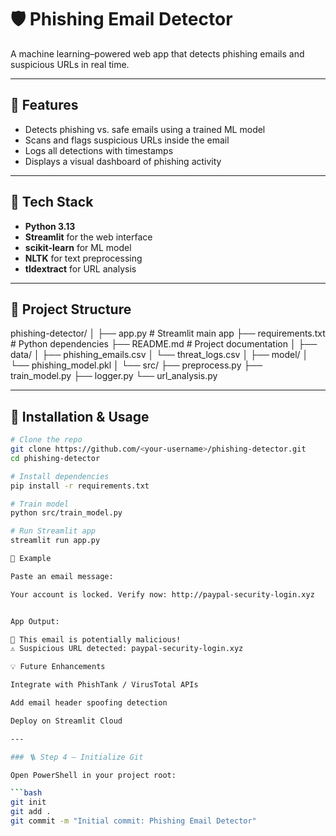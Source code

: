 # 🛡️ Phishing Email Detector

A machine learning–powered web app that detects phishing emails and suspicious URLs in real time.

---

## 🚀 Features
- Detects phishing vs. safe emails using a trained ML model  
- Scans and flags suspicious URLs inside the email  
- Logs all detections with timestamps  
- Displays a visual dashboard of phishing activity  

---

## 🧠 Tech Stack
- **Python 3.13**
- **Streamlit** for the web interface  
- **scikit-learn** for ML model  
- **NLTK** for text preprocessing  
- **tldextract** for URL analysis  

---

## 🧩 Project Structure
phishing-detector/
│
├── app.py # Streamlit main app
├── requirements.txt # Python dependencies
├── README.md # Project documentation
│
├── data/
│ ├── phishing_emails.csv
│ └── threat_logs.csv
│
├── model/
│ └── phishing_model.pkl
│
└── src/
├── preprocess.py
├── train_model.py
├── logger.py
└── url_analysis.py


---

## 🧰 Installation & Usage

```bash
# Clone the repo
git clone https://github.com/<your-username>/phishing-detector.git
cd phishing-detector

# Install dependencies
pip install -r requirements.txt

# Train model
python src/train_model.py

# Run Streamlit app
streamlit run app.py

🧩 Example

Paste an email message:

Your account is locked. Verify now: http://paypal-security-login.xyz


App Output:

🚨 This email is potentially malicious!
⚠️ Suspicious URL detected: paypal-security-login.xyz

💡 Future Enhancements

Integrate with PhishTank / VirusTotal APIs

Add email header spoofing detection

Deploy on Streamlit Cloud

---

### 🪜 Step 4 — Initialize Git

Open PowerShell in your project root:

```bash
git init
git add .
git commit -m "Initial commit: Phishing Email Detector"
